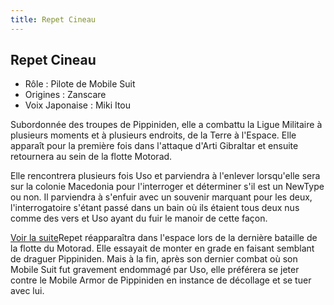 ```yaml
---
title: Repet Cineau
---
```


Repet Cineau
------------



* Rôle : Pilote de Mobile Suit
* Origines : Zanscare
* Voix Japonaise : Miki Itou


Subordonnée des troupes de Pippiniden, elle a combattu la Ligue Militaire à plusieurs moments et à plusieurs endroits, de la Terre à l'Espace. Elle apparaît pour la première fois dans l'attaque d'Arti Gibraltar et ensuite retournera au sein de la flotte Motorad. 



Elle rencontrera plusieurs fois Uso et parviendra à l'enlever lorsqu'elle sera sur la colonie Macedonia pour l'interroger et déterminer s'il est un NewType ou non. Il parviendra à s'enfuir avec un souvenir marquant pour les deux, l'interrogatoire s'étant passé dans un bain où ils étaient tous deux nus comme des vers et Uso ayant du fuir le manoir de cette façon. 


[Voir la suite](javascript:spoiler();)Repet réapparaîtra dans l'espace lors de la dernière bataille de la flotte du Motorad. Elle essayait de monter en grade en faisant semblant de draguer Pippiniden. Mais à la fin, après son dernier combat où son Mobile Suit fut gravement endommagé par Uso, elle préférera se jeter contre le Mobile Armor de Pippiniden en instance de décollage et se tuer avec lui.


